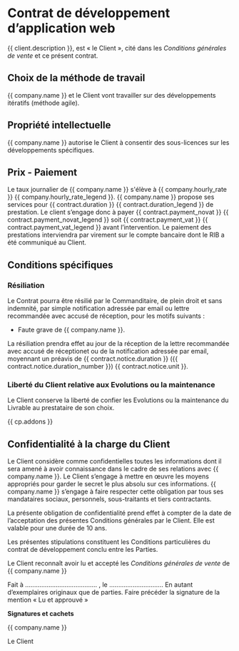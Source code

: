 # Contrat de développement d’application web

{{ client.description }},
est « le Client », cité dans les _Conditions générales de vente_ et ce présent contrat.

## Choix de la méthode de travail

{{ company.name }} et le Client vont travailler sur des développements itératifs
(méthode agile).

## Propriété intellectuelle

{{ company.name }} autorise le Client à consentir des sous-licences sur les
développements spécifiques.

## Prix - Paiement

Le taux journalier de {{ company.name }} s'élève à {{ company.hourly_rate }} {{ company.hourly_rate_legend }}. {{ company.name }} propose ses services pour 
{{ contract.duration }} {{ contract.duration_legend }} de prestation.
Le client s’engage donc à payer {{ contract.payment_novat }} {{ contract.payment_novat_legend }} soit {{ contract.payment_vat }} {{ contract.payment_vat_legend }} 
avant l’intervention.
Le paiement des prestations interviendra par virement sur le compte bancaire dont le RIB a été communiqué au Client.

## Conditions spécifiques

### Résiliation

Le Contrat pourra être résilié par le Commanditaire, de plein droit et sans indemnité, par simple notification adressée par email ou lettre recommandée avec
accusé de réception, pour les motifs suivants :
- Faute grave de {{ company.name }}.

La résiliation prendra effet au jour de la réception de la lettre recommandée avec accusé de réceptionet ou de la notification adressée par email, moyennant un préavis de 
{{ contract.notice.duration }} ({{ contract.notice.duration_number }}) {{ contract.notice.unit }}.

### Liberté du Client relative aux Evolutions ou la maintenance

Le Client conserve la liberté de confier les Evolutions ou la maintenance du
Livrable au prestataire de son choix.

{{ cp.addons }}

## Confidentialité à la charge du Client

Le Client considère comme confidentielles toutes les informations dont il sera
amené à avoir connaissance dans le cadre de ses relations avec {{ company.name }}.
Le Client s’engage à mettre en œuvre les moyens appropriés pour garder le
secret le plus absolu sur ces informations. {{ company.name }} s’engage à faire
respecter cette obligation par tous ses mandataires sociaux, personnels,
sous-traitants et tiers contractants.

La présente obligation de confidentialité prend effet à compter de la date de
l’acceptation des présentes Conditions générales par le Client. Elle est
valable pour une durée de 10 ans.

Les présentes stipulations constituent les Conditions particulières du contrat
de développement conclu entre les Parties.

Le Client reconnaît avoir lu et accepté les _Conditions générales de vente_ de {{ company.name }}

Fait à ........................................ , le ..............................
En autant d’exemplaires originaux que de parties.
Faire précéder la signature de la mention « Lu et approuvé »

**Signatures et cachets**

{{ company.name }}


Le Client
